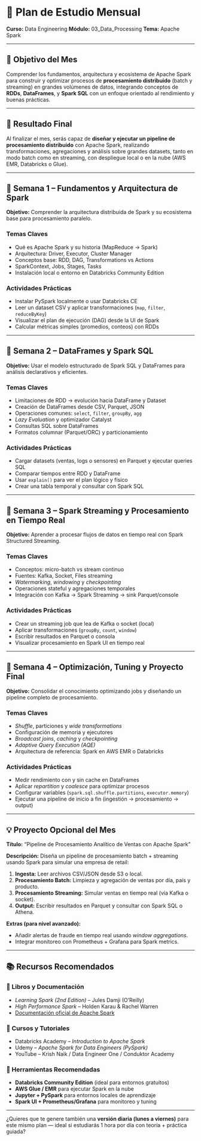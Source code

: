 # 🧭 Plan de Estudio Mensual

**Curso:** Data Engineering
**Módulo:** 03_Data_Processing
**Tema:** Apache Spark

---

## 🎯 Objetivo del Mes

Comprender los fundamentos, arquitectura y ecosistema de Apache Spark para construir y optimizar procesos de **procesamiento distribuido** (batch y streaming) en grandes volúmenes de datos, integrando conceptos de **RDDs**, **DataFrames**, y **Spark SQL** con un enfoque orientado al rendimiento y buenas prácticas.

---

## 🧩 Resultado Final

Al finalizar el mes, serás capaz de **diseñar y ejecutar un pipeline de procesamiento distribuido** con Apache Spark, realizando transformaciones, agregaciones y análisis sobre grandes datasets, tanto en modo batch como en streaming, con despliegue local o en la nube (AWS EMR, Databricks o Glue).

---

## 📅 Semana 1 – Fundamentos y Arquitectura de Spark

**Objetivo:** Comprender la arquitectura distribuida de Spark y su ecosistema base para procesamiento paralelo.

### Temas Claves

* Qué es Apache Spark y su historia (MapReduce → Spark)
* Arquitectura: Driver, Executor, Cluster Manager
* Conceptos base: RDD, DAG, Transformations vs Actions
* SparkContext, Jobs, Stages, Tasks
* Instalación local o entorno en Databricks Community Edition

### Actividades Prácticas

* Instalar PySpark localmente o usar Databricks CE
* Leer un dataset CSV y aplicar transformaciones (`map`, `filter`, `reduceByKey`)
* Visualizar el plan de ejecución (DAG) desde la UI de Spark
* Calcular métricas simples (promedios, conteos) con RDDs

---

## 📅 Semana 2 – DataFrames y Spark SQL

**Objetivo:** Usar el modelo estructurado de Spark SQL y DataFrames para análisis declarativos y eficientes.

### Temas Claves

* Limitaciones de RDD → evolución hacia DataFrame y Dataset
* Creación de DataFrames desde CSV, Parquet, JSON
* Operaciones comunes: `select`, `filter`, `groupBy`, `agg`
* *Lazy Evaluation* y optimizador Catalyst
* Consultas SQL sobre DataFrames
* Formatos columnar (Parquet/ORC) y particionamiento

### Actividades Prácticas

* Cargar datasets (ventas, logs o sensores) en Parquet y ejecutar queries SQL
* Comparar tiempos entre RDD y DataFrame
* Usar `explain()` para ver el plan lógico y físico
* Crear una tabla temporal y consultar con Spark SQL

---

## 📅 Semana 3 – Spark Streaming y Procesamiento en Tiempo Real

**Objetivo:** Aprender a procesar flujos de datos en tiempo real con Spark Structured Streaming.

### Temas Claves

* Conceptos: micro-batch vs stream continuo
* Fuentes: Kafka, Socket, Files streaming
* *Watermarking*, *windowing* y *checkpointing*
* Operaciones stateful y agregaciones temporales
* Integración con Kafka → Spark Streaming → sink Parquet/console

### Actividades Prácticas

* Crear un streaming job que lea de Kafka o socket (local)
* Aplicar transformaciones (`groupBy`, `count`, `window`)
* Escribir resultados en Parquet o consola
* Visualizar procesamiento en Spark UI en tiempo real

---

## 📅 Semana 4 – Optimización, Tuning y Proyecto Final

**Objetivo:** Consolidar el conocimiento optimizando jobs y diseñando un pipeline completo de procesamiento.

### Temas Claves

* *Shuffle*, particiones y *wide transformations*
* Configuración de memoria y ejecutores
* *Broadcast joins*, *caching* y *checkpointing*
* *Adaptive Query Execution (AQE)*
* Arquitectura de referencia: Spark en AWS EMR o Databricks

### Actividades Prácticas

* Medir rendimiento con y sin cache en DataFrames
* Aplicar *repartition* y *coalesce* para optimizar procesos
* Configurar variables (`spark.sql.shuffle.partitions`, `executor.memory`)
* Ejecutar una pipeline de inicio a fin (ingestión → procesamiento → output)

---

## 💡 Proyecto Opcional del Mes

**Título:** “Pipeline de Procesamiento Analítico de Ventas con Apache Spark”

**Descripción:**
Diseña un pipeline de procesamiento batch + streaming usando Spark para simular una empresa de retail:

1. **Ingesta:** Leer archivos CSV/JSON desde S3 o local.
2. **Procesamiento Batch:** Limpieza y agregación de ventas por día, país y producto.
3. **Procesamiento Streaming:** Simular ventas en tiempo real (vía Kafka o socket).
4. **Output:** Escribir resultados en Parquet y consultar con Spark SQL o Athena.

**Extras (para nivel avanzado):**

* Añadir alertas de fraude en tiempo real usando *window aggregations*.
* Integrar monitoreo con Prometheus + Grafana para Spark metrics.

---

## 📚 Recursos Recomendados

### 📘 Libros y Documentación

* *Learning Spark (2nd Edition)* – Jules Damji (O’Reilly)
* *High Performance Spark* – Holden Karau & Rachel Warren
* [Documentación oficial de Apache Spark](https://spark.apache.org/docs/latest/)

### 🎥 Cursos y Tutoriales

* Databricks Academy – *Introduction to Apache Spark*
* Udemy – *Apache Spark for Data Engineers (PySpark)*
* YouTube – Krish Naik / Data Engineer One / Conduktor Academy

### 🧰 Herramientas Recomendadas

* **Databricks Community Edition** (ideal para entornos gratuitos)
* **AWS Glue / EMR** para ejecutar Spark en la nube
* **Jupyter + PySpark** para entornos locales de aprendizaje
* **Spark UI + Prometheus/Grafana** para monitoreo y tuning

---

¿Quieres que te genere también una **versión diaria (lunes a viernes)** para este mismo plan — ideal si estudiarás 1 hora por día con teoría + práctica guiada?

